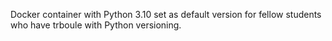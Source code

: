 Docker container with Python 3.10 set as default version for fellow students who have trboule with Python versioning.

